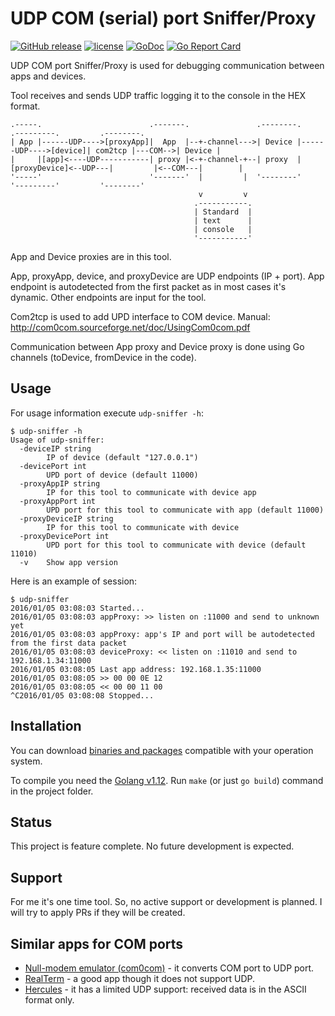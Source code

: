 # UDP COM (serial) port Sniffer/Proxy
[![GitHub release](https://img.shields.io/github/release/stepin/udp-sniffer.svg)](https://github.com/stepin/udp-sniffer/releases) [![license](http://img.shields.io/badge/license-MIT-blue.svg)](https://raw.githubusercontent.com/stepin/udp-sniffer/master/LICENSE) [![GoDoc](https://godoc.org/github.com/stepin/udp-sniffer?status.svg)](https://godoc.org/github.com/stepin/udp-sniffer) [![Go Report Card](https://goreportcard.com/badge/github.com/stepin/udp-sniffer)](https://goreportcard.com/report/stepin/udp-sniffer)

UDP COM port Sniffer/Proxy is used for debugging communication between apps and devices.

Tool receives and sends UDP traffic logging it to the console in the HEX format.


    .-----.                        .-------.               .--------.                      .---------.         .--------.
    | App |------UDP---->[proxyApp]|  App  |--+-channel--->| Device |------UDP---->[device]| com2tcp |---COM-->| Device |
    |     |[app]<----UDP-----------| proxy |<-+-channel-+--| proxy  |[proxyDevice]<--UDP---|         |<--COM---|        |
    '-----'                        '-------'  |         |  '--------'                      '---------'         '--------'
                                              v         v
                                             .-----------.
                                             | Standard  |
                                             | text      |
                                             | console   |
                                             '-----------'

App and Device proxies are in this tool.

App, proxyApp, device, and proxyDevice are UDP endpoints (IP + port).
App endpoint is autodetected from the first packet as in most cases it's dynamic.
Other endpoints are input for the tool.

Com2tcp is used to add UPD interface to COM device. Manual: http://com0com.sourceforge.net/doc/UsingCom0com.pdf

Communication between App proxy and Device proxy is done using Go channels (toDevice, fromDevice in the code).


## Usage
For usage information execute `udp-sniffer -h`:

    $ udp-sniffer -h
    Usage of udp-sniffer:
	  -deviceIP string
			IP of device (default "127.0.0.1")
	  -devicePort int
			UPD port of device (default 11000)
	  -proxyAppIP string
			IP for this tool to communicate with device app
	  -proxyAppPort int
			UPD port for this tool to communicate with app (default 11000)
	  -proxyDeviceIP string
			IP for this tool to communicate with device
	  -proxyDevicePort int
			UPD port for this tool to communicate with device (default 11010)
	  -v	Show app version

Here is an example of session:

    $ udp-sniffer
    2016/01/05 03:08:03 Started...
    2016/01/05 03:08:03 appProxy: >> listen on :11000 and send to unknown yet
    2016/01/05 03:08:03 appProxy: app's IP and port will be autodetected from the first data packet
    2016/01/05 03:08:03 deviceProxy: << listen on :11010 and send to 192.168.1.34:11000
    2016/01/05 03:08:05 Last app address: 192.168.1.35:11000
    2016/01/05 03:08:05 >> 00 00 0E 12
    2016/01/05 03:08:05 << 00 00 11 00
    ^C2016/01/05 03:08:08 Stopped...


## Installation
You can download [binaries and packages](https://github.com/stepin/udp-sniffer/releases) compatible with your operation system.

To compile you need the [Golang v1.12](https://golang.org). Run `make` (or just `go build`) command in the project folder.


## Status
This project is feature complete. No future development is expected.


## Support
For me it's one time tool. So, no active support or development is planned. I will try to apply PRs if they will be created.


## Similar apps for COM ports
- [Null-modem emulator (com0com)](http://com0com.sourceforge.net) - it converts COM port to UDP port.
- [RealTerm](http://realterm.sourceforge.net) - a good app though it does not support UDP.
- [Hercules](http://www.hw-group.com/products/hercules/index_en.html) - it has a limited UDP support: received data is in the ASCII format only.
